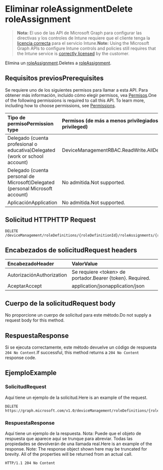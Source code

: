 # <a name="delete-roleassignment"></a><span data-ttu-id="d6898-101">Eliminar roleAssignment</span><span class="sxs-lookup"><span data-stu-id="d6898-101">Delete roleAssignment</span></span>

> <span data-ttu-id="d6898-102">**Nota:** El uso de las API de Microsoft Graph para configurar las directivas y los controles de Intune requiere que el cliente tenga la [licencia correcta](https://go.microsoft.com/fwlink/?linkid=839381) para el servicio Intune.</span><span class="sxs-lookup"><span data-stu-id="d6898-102">**Note:** Using the Microsoft Graph APIs to configure Intune controls and policies still requires that the Intune service is [correctly licensed](https://go.microsoft.com/fwlink/?linkid=839381) by the customer.</span></span>

<span data-ttu-id="d6898-103">Elimina un [roleAssignment](../resources/intune_rbac_roleassignment.md).</span><span class="sxs-lookup"><span data-stu-id="d6898-103">Deletes a [roleAssignment](../resources/intune_rbac_roleassignment.md).</span></span>
## <a name="prerequisites"></a><span data-ttu-id="d6898-104">Requisitos previos</span><span class="sxs-lookup"><span data-stu-id="d6898-104">Prerequisites</span></span>
<span data-ttu-id="d6898-p101">Se requiere uno de los siguientes permisos para llamar a esta API. Para obtener más información, incluido cómo elegir permisos, vea [Permisos](../../../concepts/permissions_reference.md).</span><span class="sxs-lookup"><span data-stu-id="d6898-p101">One of the following permissions is required to call this API. To learn more, including how to choose permissions, see [Permissions](../../../concepts/permissions_reference.md).</span></span>

|<span data-ttu-id="d6898-107">Tipo de permiso</span><span class="sxs-lookup"><span data-stu-id="d6898-107">Permission type</span></span>|<span data-ttu-id="d6898-108">Permisos (de más a menos privilegiados)</span><span class="sxs-lookup"><span data-stu-id="d6898-108">Permissions (from least to most privileged)</span></span>|
|:---|:---|
|<span data-ttu-id="d6898-109">Delegado (cuenta profesional o educativa)</span><span class="sxs-lookup"><span data-stu-id="d6898-109">Delegated (work or school account)</span></span>|<span data-ttu-id="d6898-110">DeviceManagementRBAC.ReadWrite.All</span><span class="sxs-lookup"><span data-stu-id="d6898-110">DeviceManagementRBAC.ReadWrite.All</span></span>|
|<span data-ttu-id="d6898-111">Delegado (cuenta personal de Microsoft)</span><span class="sxs-lookup"><span data-stu-id="d6898-111">Delegated (personal Microsoft account)</span></span>|<span data-ttu-id="d6898-112">No admitida.</span><span class="sxs-lookup"><span data-stu-id="d6898-112">Not supported.</span></span>|
|<span data-ttu-id="d6898-113">Aplicación</span><span class="sxs-lookup"><span data-stu-id="d6898-113">Application</span></span>|<span data-ttu-id="d6898-114">No admitida.</span><span class="sxs-lookup"><span data-stu-id="d6898-114">Not supported.</span></span>|

## <a name="http-request"></a><span data-ttu-id="d6898-115">Solicitud HTTP</span><span class="sxs-lookup"><span data-stu-id="d6898-115">HTTP Request</span></span>
<!-- {
  "blockType": "ignored"
}
-->
``` http
DELETE /deviceManagement/roleDefinitions/{roleDefinitionId}/roleAssignments/{roleAssignmentId}
```

## <a name="request-headers"></a><span data-ttu-id="d6898-116">Encabezados de solicitud</span><span class="sxs-lookup"><span data-stu-id="d6898-116">Request headers</span></span>
|<span data-ttu-id="d6898-117">Encabezado</span><span class="sxs-lookup"><span data-stu-id="d6898-117">Header</span></span>|<span data-ttu-id="d6898-118">Valor</span><span class="sxs-lookup"><span data-stu-id="d6898-118">Value</span></span>|
|:---|:---|
|<span data-ttu-id="d6898-119">Autorización</span><span class="sxs-lookup"><span data-stu-id="d6898-119">Authorization</span></span>|<span data-ttu-id="d6898-120">Se requiere &lt;token&gt; de portador.</span><span class="sxs-lookup"><span data-stu-id="d6898-120">Bearer {token}. Required.</span></span>|
|<span data-ttu-id="d6898-121">Aceptar</span><span class="sxs-lookup"><span data-stu-id="d6898-121">Accept</span></span>|<span data-ttu-id="d6898-122">application/json</span><span class="sxs-lookup"><span data-stu-id="d6898-122">application/json</span></span>|

## <a name="request-body"></a><span data-ttu-id="d6898-123">Cuerpo de la solicitud</span><span class="sxs-lookup"><span data-stu-id="d6898-123">Request body</span></span>
<span data-ttu-id="d6898-124">No proporcione un cuerpo de solicitud para este método.</span><span class="sxs-lookup"><span data-stu-id="d6898-124">Do not supply a request body for this method.</span></span>

## <a name="response"></a><span data-ttu-id="d6898-125">Respuesta</span><span class="sxs-lookup"><span data-stu-id="d6898-125">Response</span></span>
<span data-ttu-id="d6898-126">Si se ejecuta correctamente, este método devuelve un código de respuesta `204 No Content`.</span><span class="sxs-lookup"><span data-stu-id="d6898-126">If successful, this method returns a `204 No Content` response code.</span></span>

## <a name="example"></a><span data-ttu-id="d6898-127">Ejemplo</span><span class="sxs-lookup"><span data-stu-id="d6898-127">Example</span></span>
### <a name="request"></a><span data-ttu-id="d6898-128">Solicitud</span><span class="sxs-lookup"><span data-stu-id="d6898-128">Request</span></span>
<span data-ttu-id="d6898-129">Aquí tiene un ejemplo de la solicitud.</span><span class="sxs-lookup"><span data-stu-id="d6898-129">Here is an example of the request.</span></span>
``` http
DELETE https://graph.microsoft.com/v1.0/deviceManagement/roleDefinitions/{roleDefinitionId}/roleAssignments/{roleAssignmentId}
```

### <a name="response"></a><span data-ttu-id="d6898-130">Respuesta</span><span class="sxs-lookup"><span data-stu-id="d6898-130">Response</span></span>
<span data-ttu-id="d6898-p102">Aquí tiene un ejemplo de la respuesta. Nota: Puede que el objeto de respuesta que aparece aquí se trunque para abreviar. Todas las propiedades se devolverán de una llamada real.</span><span class="sxs-lookup"><span data-stu-id="d6898-p102">Here is an example of the response. Note: The response object shown here may be truncated for brevity. All of the properties will be returned from an actual call.</span></span>
``` http
HTTP/1.1 204 No Content
```



